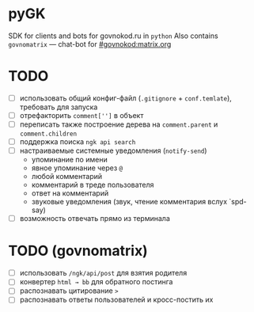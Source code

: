 # pyGK
SDK for clients and bots for govnokod.ru in `python`
Also contains `govnomatrix` — chat-bot for [#govnokod:matrix.org](https://riot.im/app/#/room/#govnokod:matrix.org)

# TODO
- [ ] использовать общий конфиг-файл (`.gitignore` + `conf.temlate`), требовать для запуска
- [ ] отрефакторить `comment['']` в объект
- [ ] переписать также построение дерева на `comment.parent` и `comment.children`
- [ ] поддержка поиска `ngk api search`
- [ ] настраиваемые системные уведомления (`notify-send`)
  - упоминание по имени
  - явное упоминание через `@`
  - любой комментарий
  - комментарий в треде пользователя
  - ответ на комментарий
  - звуковые уведомления (звук, чтение комментария вслух `spd-say)
- [ ] возможность отвечать прямо из терминала 

# TODO (govnomatrix)

- [ ] использовать `/ngk/api/post` для взятия родителя
- [ ] конвертер `html → bb` для обратного постинга
- [ ] распознавать цитирование `>`
- [ ] распознавать ответы пользователей и кросс-постить их

